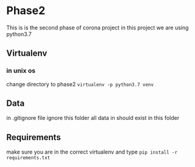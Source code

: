 # Phase2

This is is the second phase of corona project
in this project we are using python3.7 



## Virtualenv
### in unix os

change directory to phase2
`virtualenv -p python3.7 venv`


## Data 

in .gitignore file ignore this folder
all data in should exist in this folder 


## Requirements

make sure you are in the correct virtualenv and type
`pip install -r requirements.txt`

